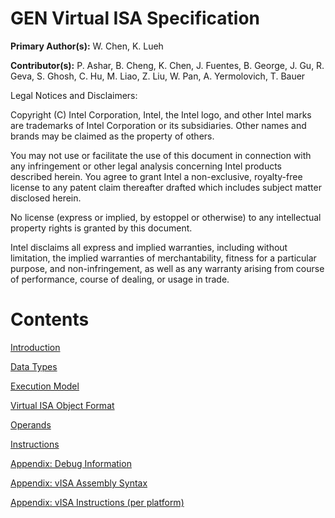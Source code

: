 <!---======================= begin_copyright_notice ============================

Copyright (C) 2020-2021 Intel Corporation

SPDX-License-Identifier: MIT

============================= end_copyright_notice ==========================-->

GEN Virtual ISA Specification
=============================

**Primary Author(s):** W. Chen, K. Lueh

**Contributor(s):** P. Ashar, B. Cheng, K. Chen, J. Fuentes, B. George,
J. Gu, R. Geva, S. Ghosh, C. Hu, M. Liao, Z. Liu, W. Pan, A.
Yermolovich, T. Bauer

Legal Notices and Disclaimers:

Copyright (C) Intel Corporation, Intel, the Intel logo, and other Intel marks are trademarks of
Intel Corporation or its subsidiaries. Other names and brands may be claimed as
the property of others.

You may not use or facilitate the use of this document in connection with any
infringement or other legal analysis concerning Intel products described herein.
You agree to grant Intel a non-exclusive, royalty-free license to any patent
claim thereafter drafted which includes subject matter disclosed herein.

No license (express or implied, by estoppel or otherwise) to any intellectual
property rights is granted by this document.

Intel disclaims all express and implied warranties, including without limitation,
the implied warranties of merchantability, fitness for a particular purpose,
and non-infringement, as well as any warranty arising from course of performance,
course of dealing, or usage in trade.

Contents
========

[Introduction](1_introduction.md)

[Data Types](2_datatypes.md)

[Execution Model](3_execution_model.md)

[Virtual ISA Object Format](4_visa_header.md)

[Operands](5_operands.md)

[Instructions](6_instructions.md)

[Appendix: Debug Information](7_appendix_debug_information.md)

[Appendix: vISA Assembly Syntax](8_appendix_visa_assembly_syntax.md)

[Appendix: vISA Instructions (per platform)](appendix_instruction_by_platform.md)

